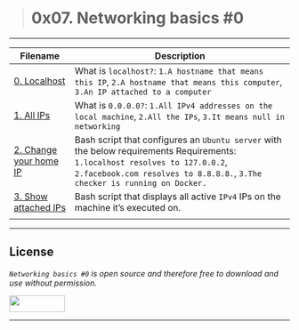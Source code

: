 > # 0x07. Networking basics #0
---
| **Filename** | **Description** |
|---|---|
| [0. Localhost](./) | What is `localhost?`: `1.A hostname that means this IP`, `2.A hostname that means this computer`, `3.An IP attached to a computer` |
| [1. All IPs](./) | What is `0.0.0.0?`: `1.All IPv4 addresses on the local machine`, `2.All the IPs`, `3.It means null in networking`  |
| [2. Change your home IP](./2-change_your_home_IP) | Bash script that configures an `Ubuntu server` with the below requirements Requirements: `1.localhost resolves to 127.0.0.2`, `2.facebook.com resolves to 8.8.8.8.`, `3.The checker is running on Docker.`  |
| [3. Show attached IPs](./3-show_attached_IPs) | Bash script that displays all active `IPv4` IPs on the machine it’s executed on.  |
|   |   |
---
## License
*`Networking basics #0` is open source and therefore free to download and use without permission.*

<a href="url"><img src="https://www.holbertonschool.com/holberton-logo.png" align="middle" width="100" height="30"></a>

---
